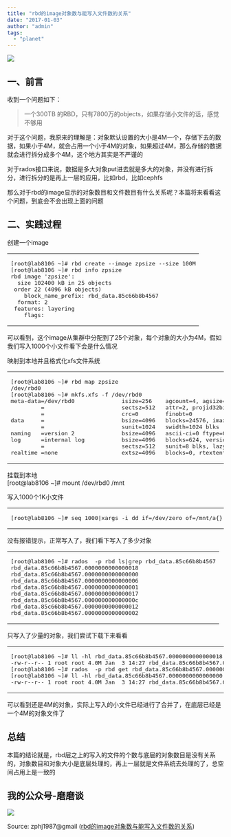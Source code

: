 ```yaml
---
title: "rbd的image对象数与能写入文件数的关系"
date: "2017-01-03"
author: "admin"
tags: 
  - "planet"
---
```


  
![](images/2017.png)  

## 一、前言

收到一个问题如下：

> 一个300TB 的RBD，只有7800万的objects，如果存储小文件的话，感觉不够用

对于这个问题，我原来的理解是：对象默认设置的大小是4M一个，存储下去的数据，如果小于4M，就会占用一个小于4M的对象，如果超过4M，那么存储的数据就会进行拆分成多个4M，这个地方其实是不严谨的

对于rados接口来说，数据是多大对象put进去就是多大的对象，并没有进行拆分，进行拆分的是再上一层的应用，比如rbd，比如cephfs

那么对于rbd的image显示的对象数目和文件数目有什么关系呢？本篇将来看看这个问题，到底会不会出现上面的问题  

## 二、实践过程

创建一个image  

<table><tbody><tr><td class="code"><pre><span class="line">[root@lab8106 ~]<span class="comment"># rbd create --image zpsize --size 100M</span></span><br><span class="line">[root@lab8106 ~]<span class="comment"># rbd info zpsize</span></span><br><span class="line">rbd image <span class="string">'zpsize'</span>:</span><br><span class="line">	size <span class="number">102400</span> kB <span class="keyword">in</span> <span class="number">25</span> objects</span><br><span class="line">	order <span class="number">22</span> (<span class="number">4096</span> kB objects)</span><br><span class="line">	block_name_prefix: rbd_data.<span class="number">85</span>c66b8b4567</span><br><span class="line">	format: <span class="number">2</span></span><br><span class="line">	features: layering</span><br><span class="line">	flags:</span><br></pre></td></tr></tbody></table>

可以看到，这个image从集群中分配到了25个对象，每个对象的大小为4M，假如我们写入1000个小文件看下会是什么情况

映射到本地并且格式化xfs文件系统  

<table><tbody><tr><td class="code"><pre><span class="line">[root@lab8106 ~]<span class="comment"># rbd map zpsize</span></span><br><span class="line">/dev/rbd0</span><br><span class="line">[root@lab8106 ~]<span class="comment"># mkfs.xfs -f /dev/rbd0 </span></span><br><span class="line"><span class="variable">meta-data=</span>/dev/rbd0              <span class="variable">isize=</span><span class="number">256</span>    <span class="variable">agcount=</span><span class="number">4</span>, <span class="variable">agsize=</span><span class="number">6144</span> <span class="variable">blks</span><br><span class="line">         =</span>                       <span class="variable">sectsz=</span><span class="number">512</span>   <span class="variable">attr=</span><span class="number">2</span>, <span class="variable">projid32bit=</span><span class="number">1</span></span><br><span class="line">         =                       <span class="variable">crc=</span><span class="number">0</span>        <span class="variable">finobt=</span><span class="number">0</span></span><br><span class="line"><span class="variable">data     =</span>                       <span class="variable">bsize=</span><span class="number">4096</span>   <span class="variable">blocks=</span><span class="number">24576</span>, <span class="variable">imaxpct=</span><span class="number">25</span></span><br><span class="line">         =                       <span class="variable">sunit=</span><span class="number">1024</span>   <span class="variable">swidth=</span><span class="number">1024</span> blks</span><br><span class="line"><span class="variable">naming   =</span>version <span class="number">2</span>              <span class="variable">bsize=</span><span class="number">4096</span>   <span class="variable">ascii-ci=</span><span class="number">0</span> <span class="variable">ftype=</span><span class="number">0</span></span><br><span class="line"><span class="variable">log      =</span>internal log           <span class="variable">bsize=</span><span class="number">4096</span>   <span class="variable">blocks=</span><span class="number">624</span>, <span class="variable">version=</span><span class="number">2</span></span><br><span class="line">         =                       <span class="variable">sectsz=</span><span class="number">512</span>   <span class="variable">sunit=</span><span class="number">8</span> blks, <span class="variable">lazy-count=</span><span class="number">1</span></span><br><span class="line"><span class="variable">realtime =</span>none                   <span class="variable">extsz=</span><span class="number">4096</span>   <span class="variable">blocks=</span><span class="number">0</span>, <span class="variable">rtextents=</span><span class="number">0</span></span><br></pre></td></tr></tbody></table>

挂载到本地  
\[root@lab8106 ~\]# mount /dev/rbd0 /mnt

写入1000个1K小文件  

<table><tbody><tr><td class="code"><pre><span class="line">[root@lab8106 ~]<span class="comment"># seq 1000|xargs -i dd if=/dev/zero of=/mnt/a{} bs=1K count=1</span></span><br></pre></td></tr></tbody></table>

没有报错提示，正常写入了，我们看下写入了多少对象  

<table><tbody><tr><td class="code"><pre><span class="line">[root@lab8106 ~]<span class="comment"># rados  -p rbd ls|grep rbd_data.85c66b8b4567</span></span><br><span class="line">rbd_data.<span class="number">85</span>c66b8b4567.<span class="number">0000000000000018</span></span><br><span class="line">rbd_data.<span class="number">85</span>c66b8b4567.<span class="number">0000000000000000</span></span><br><span class="line">rbd_data.<span class="number">85</span>c66b8b4567.<span class="number">0000000000000006</span></span><br><span class="line">rbd_data.<span class="number">85</span>c66b8b4567.<span class="number">0000000000000001</span></span><br><span class="line">rbd_data.<span class="number">85</span>c66b8b4567.<span class="number">0000000000000017</span></span><br><span class="line">rbd_data.<span class="number">85</span>c66b8b4567.<span class="number">000000000000000</span>c</span><br><span class="line">rbd_data.<span class="number">85</span>c66b8b4567.<span class="number">0000000000000012</span></span><br><span class="line">rbd_data.<span class="number">85</span>c66b8b4567.<span class="number">0000000000000002</span></span><br></pre></td></tr></tbody></table>

只写入了少量的对象，我们尝试下载下来看看  

<table><tbody><tr><td class="code"><pre><span class="line">[root@lab8106 ~]<span class="comment"># ll -hl rbd_data.85c66b8b4567.0000000000000018</span></span><br><span class="line">-rw-r--r-- <span class="number">1</span> root root <span class="number">4.0</span>M Jan  <span class="number">3</span> <span class="number">14</span>:<span class="number">27</span> rbd_data.<span class="number">85</span>c66b8b4567.<span class="number">0000000000000018</span></span><br><span class="line">[root@lab8106 ~]<span class="comment"># rados  -p rbd get rbd_data.85c66b8b4567.0000000000000000 rbd_data.85c66b8b4567.0000000000000000</span></span><br><span class="line">[root@lab8106 ~]<span class="comment"># ll -hl rbd_data.85c66b8b4567.0000000000000000</span></span><br><span class="line">-rw-r--r-- <span class="number">1</span> root root <span class="number">4.0</span>M Jan  <span class="number">3</span> <span class="number">14</span>:<span class="number">27</span> rbd_data.<span class="number">85</span>c66b8b4567.<span class="number">0000000000000000</span></span><br></pre></td></tr></tbody></table>

可以看到还是4M的对象，实际上写入的小文件已经进行了合并了，在底层已经是一个4M的对象文件了

## 总结

本篇的结论就是，rbd层之上的写入的文件的个数与底层的对象数目是没有关系的，对象数目和对象大小是底层处理的，再上一层就是文件系统去处理的了，总空间占用上是一致的

## 我的公众号-磨磨谈

  
![](images/qrcode_for_gh_6998a54d68f7_430.jpg)  

Source: zphj1987@gmail ([rbd的image对象数与能写入文件数的关系](http://www.zphj1987.com/2017/01/03/rbd-image-write-objects/))
